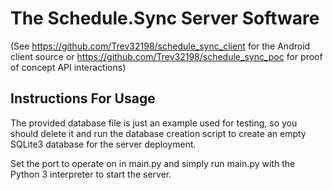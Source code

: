 # The Schedule.Sync Server Software
(See https://github.com/Trev32198/schedule_sync_client for the Android client source or https://github.com/Trev32198/schedule_sync_poc for proof of concept API interactions)

## Instructions For Usage

The provided database file is just an example used for testing, so you should delete it and run the database creation script to create an empty SQLite3 database for the server deployment.

Set the port to operate on in main.py and simply run main.py with the Python 3 interpreter to start the server.
